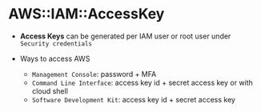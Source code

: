 # AWS::IAM::AccessKey

- **Access Keys** can be generated per IAM user or root user under `Security credentials`

- Ways to access AWS
  - `Management Console`: password + MFA
  - `Command Line Interface`: access key id + secret access key or with cloud shell
  - `Software Development Kit`: access key id + secret access key
